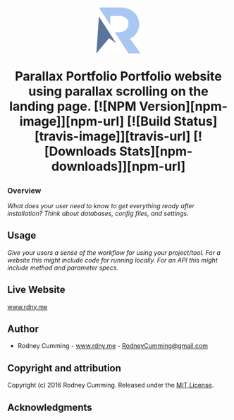 <h1 align="center">
 <img src="./src/images/logo.svg" width="100" alt="R logo">

Parallax Portfolio
Portfolio website using parallax scrolling on the landing page.
[![NPM Version][npm-image]][npm-url]
[![Build Status][travis-image]][travis-url]
[![Downloads Stats][npm-downloads]][npm-url]

</h1>

### Overview

_What does your user need to know to get everything ready after installation?_
_Think about databases, config files, and settings._

## Usage

_Give your users a sense of the workflow for using your project/tool._
_For a website this might include code for running locally._
_For an API this might include method and parameter specs._

## Live Website

www.rdny.me

## Author

- Rodney Cumming - www.rdny.me - RodneyCumming@gmail.com

## Copyright and attribution

Copyright (c) 2016 Rodney Cumming. Released under the [MIT License](https://github.com/datamade/your-repo-here/blob/master/LICENSE).

## Acknowledgments
